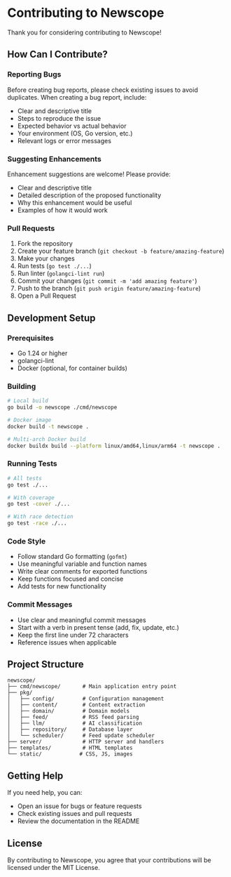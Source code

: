 # Contributing to Newscope

Thank you for considering contributing to Newscope!

## How Can I Contribute?

### Reporting Bugs

Before creating bug reports, please check existing issues to avoid duplicates. When creating a bug report, include:

- Clear and descriptive title
- Steps to reproduce the issue
- Expected behavior vs actual behavior
- Your environment (OS, Go version, etc.)
- Relevant logs or error messages

### Suggesting Enhancements

Enhancement suggestions are welcome! Please provide:

- Clear and descriptive title
- Detailed description of the proposed functionality
- Why this enhancement would be useful
- Examples of how it would work

### Pull Requests

1. Fork the repository
2. Create your feature branch (`git checkout -b feature/amazing-feature`)
3. Make your changes
4. Run tests (`go test ./...`)
5. Run linter (`golangci-lint run`)
6. Commit your changes (`git commit -m 'add amazing feature'`)
7. Push to the branch (`git push origin feature/amazing-feature`)
8. Open a Pull Request

## Development Setup

### Prerequisites

- Go 1.24 or higher
- golangci-lint
- Docker (optional, for container builds)

### Building

```bash
# Local build
go build -o newscope ./cmd/newscope

# Docker image
docker build -t newscope .

# Multi-arch Docker build
docker buildx build --platform linux/amd64,linux/arm64 -t newscope .
```

### Running Tests

```bash
# All tests
go test ./...

# With coverage
go test -cover ./...

# With race detection
go test -race ./...
```

### Code Style

- Follow standard Go formatting (`gofmt`)
- Use meaningful variable and function names
- Write clear comments for exported functions
- Keep functions focused and concise
- Add tests for new functionality

### Commit Messages

- Use clear and meaningful commit messages
- Start with a verb in present tense (add, fix, update, etc.)
- Keep the first line under 72 characters
- Reference issues when applicable

## Project Structure

```
newscope/
├── cmd/newscope/       # Main application entry point
├── pkg/
│   ├── config/         # Configuration management
│   ├── content/        # Content extraction
│   ├── domain/         # Domain models
│   ├── feed/           # RSS feed parsing
│   ├── llm/            # AI classification
│   ├── repository/     # Database layer
│   └── scheduler/      # Feed update scheduler
├── server/             # HTTP server and handlers
├── templates/          # HTML templates
└── static/            # CSS, JS, images
```

## Getting Help

If you need help, you can:

- Open an issue for bugs or feature requests
- Check existing issues and pull requests
- Review the documentation in the README

## License

By contributing to Newscope, you agree that your contributions will be licensed under the MIT License.